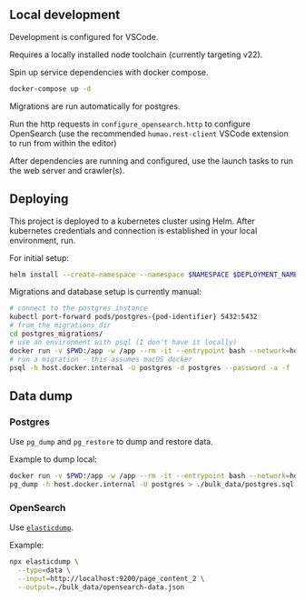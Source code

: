## Local development

Development is configured for VSCode.

Requires a locally installed node toolchain (currently targeting v22).

Spin up service dependencies with docker compose.

```bash
docker-compose up -d
```

Migrations are run automatically for postgres.

Run the http requests in `configure_opensearch.http` to configure OpenSearch (use the recommended `humao.rest-client` VSCode extension to run from within the editor)

After dependencies are running and configured, use the launch tasks to run the web server and crawler(s).

## Deploying

This project is deployed to a kubernetes cluster using Helm. After kubernetes credentials and connection is established in your local environment, run.

For initial setup:

```bash
helm install --create-namespace --namespace $NAMESPACE $DEPLOYMENT_NAME .
```

Migrations and database setup is currently manual:

```bash
# connect to the postgres instance
kubectl port-forward pods/postgres-{pod-identifier} 5432:5432
# from the migrations dir
cd postgres_migrations/
# use an environment with psql (I don't have it locally)
docker run -v $PWD:/app -w /app --rm -it --entrypoint bash --network=host postgres
# run a migration - this assumes macOS docker
psql -h host.docker.internal -U postgres -d postgres --password -a -f ./migrate_{number}.sql
```

## Data dump

### Postgres

Use `pg_dump` and `pg_restore` to dump and restore data.

Example to dump local:

```bash
docker run -v $PWD:/app -w /app --rm -it --entrypoint bash --network=host
pg_dump -h host.docker.internal -U postgres > ./bulk_data/postgres.sql
```

### OpenSearch

Use [`elasticdump`](https://github.com/elasticsearch-dump/elasticsearch-dump).

Example:

```bash
npx elasticdump \
  --type=data \
  --input=http://localhost:9200/page_content_2 \
  --output=./bulk_data/opensearch-data.json
```
